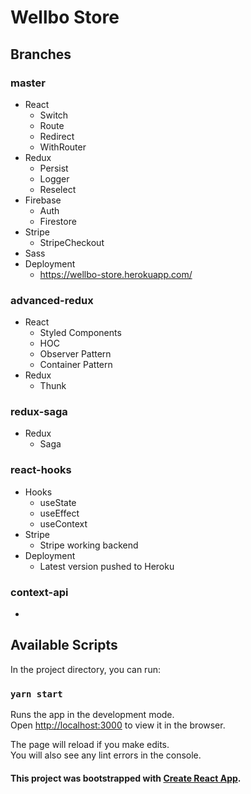 # Wellbo Store

## Branches

### master

* React
  * Switch
  * Route
  * Redirect
  * WithRouter
* Redux
  * Persist
  * Logger
  * Reselect
* Firebase
  * Auth
  * Firestore
* Stripe
  * StripeCheckout
* Sass
* Deployment
  * https://wellbo-store.herokuapp.com/ 
  
### advanced-redux

* React
  * Styled Components
  * HOC
  * Observer Pattern
  * Container Pattern
* Redux
  * Thunk

### redux-saga

* Redux
  * Saga

### react-hooks

* Hooks
  * useState
  * useEffect
  * useContext
* Stripe
  * Stripe working backend
* Deployment
  * Latest version pushed to Heroku

### context-api

* 

## Available Scripts

In the project directory, you can run:

### `yarn start`

Runs the app in the development mode.<br />
Open [http://localhost:3000](http://localhost:3000) to view it in the browser.

The page will reload if you make edits.<br />
You will also see any lint errors in the console.

#### This project was bootstrapped with [Create React App](https://github.com/facebook/create-react-app).
